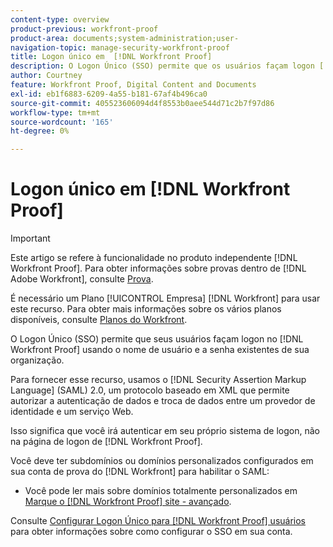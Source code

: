 ```yaml
---
content-type: overview
product-previous: workfront-proof
product-area: documents;system-administration;user-
navigation-topic: manage-security-workfront-proof
title: Logon único em  [!DNL Workfront Proof]
description: O Logon Único (SSO) permite que os usuários façam logon [!DNL Workfront Proof] usando o nome de usuário e a senha existentes da sua organização.
author: Courtney
feature: Workfront Proof, Digital Content and Documents
exl-id: eb1f6883-6209-4a55-b181-67af4b496ca0
source-git-commit: 405523606094d4f8553b0aee544d71c2b7f97d86
workflow-type: tm+mt
source-wordcount: '165'
ht-degree: 0%

---
```


# Logon único em [!DNL Workfront Proof]

>[!IMPORTANT]
>
>Este artigo se refere à funcionalidade no produto independente [!DNL Workfront Proof]. Para obter informações sobre provas dentro de [!DNL Adobe Workfront], consulte [Prova](../../../review-and-approve-work/proofing/proofing.md).

É necessário um Plano [!UICONTROL Empresa] [!DNL Workfront] para usar este recurso. Para obter mais informações sobre os vários planos disponíveis, consulte [Planos do Workfront](https://www.workfront.com/plans).

O Logon Único (SSO) permite que seus usuários façam logon no [!DNL Workfront Proof] usando o nome de usuário e a senha existentes de sua organização.

Para fornecer esse recurso, usamos o [!DNL Security Assertion Markup Language] (SAML) 2.0, um protocolo baseado em XML que permite autorizar a autenticação de dados e troca de dados entre um provedor de identidade e um serviço Web.

Isso significa que você irá autenticar em seu próprio sistema de logon, não na página de logon de [!DNL Workfront Proof].

Você deve ter subdomínios ou domínios personalizados configurados em sua conta de prova do [!DNL Workfront] para habilitar o SAML:

<!--* Custom sub-domains are free to set up. See our [Configure a branded domain in Workfront Proof](../../../workfront-proof/wp-acct-admin/branding/configure-branded-domain-in-wp.md) for more information.-->
* Você pode ler mais sobre domínios totalmente personalizados em [Marque o [!DNL Workfront Proof] site - avançado](../../../workfront-proof/wp-acct-admin/branding/brand-wp-site-advanced.md).

Consulte [Configurar Logon Único para [!DNL Workfront Proof] usuários](../../../workfront-proof/wp-acct-admin/account-settings/configure-sso-for-wp-users.md) para obter informações sobre como configurar o SSO em sua conta.
